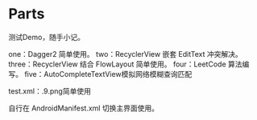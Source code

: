 # Parts
测试Demo，随手小记。

one：Dagger2 简单使用。
two：RecyclerView 嵌套 EditText 冲突解决。
three：RecyclerView 结合 FlowLayout 简单使用。
four：LeetCode 算法编写。
five：AutoCompleteTextView模拟网络模糊查询匹配

test.xml：.9.png简单使用

自行在 AndroidManifest.xml 切换主界面使用。
